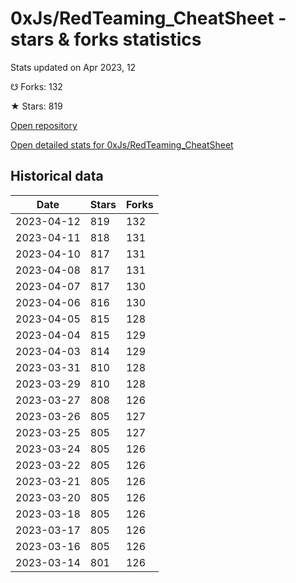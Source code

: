 # 0xJs/RedTeaming_CheatSheet - stars & forks statistics

Stats updated on Apr 2023, 12

☋ Forks: 132

★ Stars: 819

[Open repository](https://github.com/0xJs/RedTeaming_CheatSheet)

[Open detailed stats for 0xJs/RedTeaming_CheatSheet](https://reviewgithub.com/rep/0xJs/RedTeaming_CheatSheet)

## Historical data
| Date | Stars | Forks |
|------|-------|-------|
| 2023-04-12 | 819 | 132 | 
| 2023-04-11 | 818 | 131 | 
| 2023-04-10 | 817 | 131 | 
| 2023-04-08 | 817 | 131 | 
| 2023-04-07 | 817 | 130 | 
| 2023-04-06 | 816 | 130 | 
| 2023-04-05 | 815 | 128 | 
| 2023-04-04 | 815 | 129 | 
| 2023-04-03 | 814 | 129 | 
| 2023-03-31 | 810 | 128 | 
| 2023-03-29 | 810 | 128 | 
| 2023-03-27 | 808 | 126 | 
| 2023-03-26 | 805 | 127 | 
| 2023-03-25 | 805 | 127 | 
| 2023-03-24 | 805 | 126 | 
| 2023-03-22 | 805 | 126 | 
| 2023-03-21 | 805 | 126 | 
| 2023-03-20 | 805 | 126 | 
| 2023-03-18 | 805 | 126 | 
| 2023-03-17 | 805 | 126 | 
| 2023-03-16 | 805 | 126 | 
| 2023-03-14 | 801 | 126 | 

